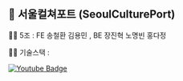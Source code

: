 ## 🌈 서울컬쳐포트 (SeoulCulturePort)

🙋‍♀️ 5조 : FE 송철환 김용민 , BE 장진혁 노명빈 홍다정



👩‍💻 기술스택 : 


 [![Youtube Badge](https://img.shields.io/badge/Youtube-ff0000?style=flat-round&logo=youtube&link=https://youtu.be/4bIADllM0B0)](https://youtu.be/4bIADllM0B0)

<!--

**Here are some ideas to get you started:**

🍿 Fun facts - what does your team eat for breakfast?
🧙 Remember, you can do mighty things with the power of [Markdown](https://docs.github.com/github/writing-on-github/getting-started-with-writing-and-formatting-on-github/basic-writing-and-formatting-syntax)
-->

